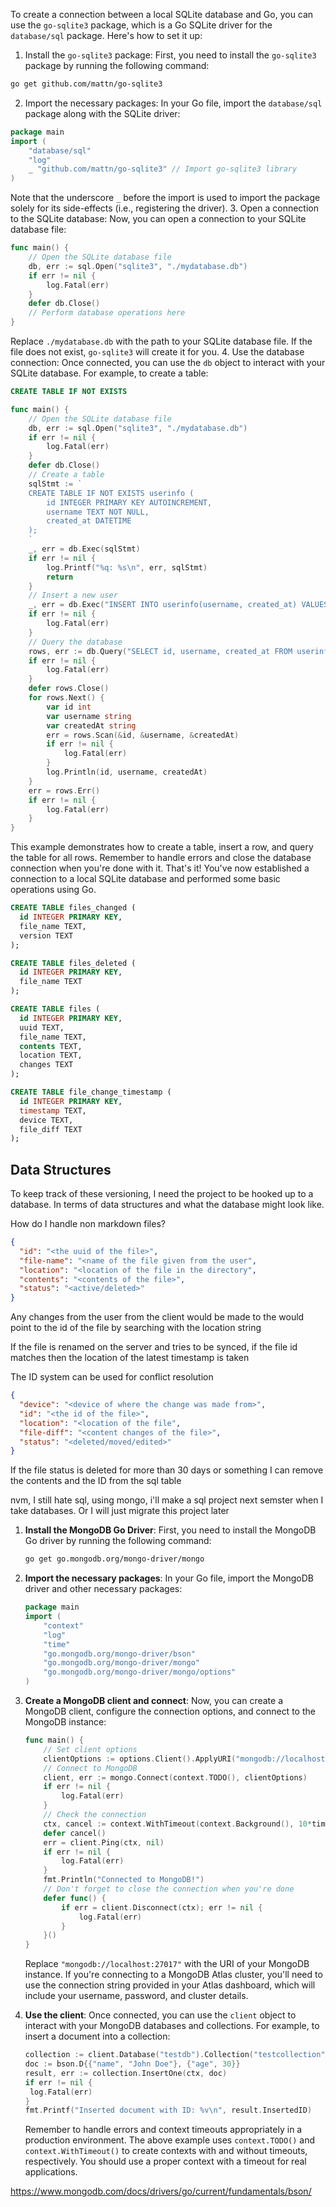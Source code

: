 To create a connection between a local SQLite database and Go, you can use the `go-sqlite3` package, which is a Go SQLite driver for the `database/sql` package. Here's how to set it up:

1. Install the `go-sqlite3` package:
   First, you need to install the `go-sqlite3` package by running the following command:

```bash
go get github.com/mattn/go-sqlite3
```

2. Import the necessary packages:
   In your Go file, import the `database/sql` package along with the SQLite driver:

```go
package main
import (
    "database/sql"
    "log"
    _ "github.com/mattn/go-sqlite3" // Import go-sqlite3 library
)
```

Note that the underscore `_` before the import is used to import the package solely for its side-effects (i.e., registering the driver). 3. Open a connection to the SQLite database:
Now, you can open a connection to your SQLite database file:

```go
func main() {
    // Open the SQLite database file
    db, err := sql.Open("sqlite3", "./mydatabase.db")
    if err != nil {
        log.Fatal(err)
    }
    defer db.Close()
    // Perform database operations here
}
```

Replace `./mydatabase.db` with the path to your SQLite database file. If the file does not exist, `go-sqlite3` will create it for you. 4. Use the database connection:
Once connected, you can use the `db` object to interact with your SQLite database. For example, to create a table:

```sql
CREATE TABLE IF NOT EXISTS
```

```go
func main() {
    // Open the SQLite database file
    db, err := sql.Open("sqlite3", "./mydatabase.db")
    if err != nil {
        log.Fatal(err)
    }
    defer db.Close()
    // Create a table
    sqlStmt := `
    CREATE TABLE IF NOT EXISTS userinfo (
        id INTEGER PRIMARY KEY AUTOINCREMENT,
        username TEXT NOT NULL,
        created_at DATETIME
    );
    `
    _, err = db.Exec(sqlStmt)
    if err != nil {
        log.Printf("%q: %s\n", err, sqlStmt)
        return
    }
    // Insert a new user
    _, err = db.Exec("INSERT INTO userinfo(username, created_at) VALUES(?, ?)", "johndoe", "2023-04-01")
    if err != nil {
        log.Fatal(err)
    }
    // Query the database
    rows, err := db.Query("SELECT id, username, created_at FROM userinfo")
    if err != nil {
        log.Fatal(err)
    }
    defer rows.Close()
    for rows.Next() {
        var id int
        var username string
        var createdAt string
        err = rows.Scan(&id, &username, &createdAt)
        if err != nil {
            log.Fatal(err)
        }
        log.Println(id, username, createdAt)
    }
    err = rows.Err()
    if err != nil {
        log.Fatal(err)
    }
}
```

This example demonstrates how to create a table, insert a row, and query the table for all rows. Remember to handle errors and close the database connection when you're done with it.
That's it! You've now established a connection to a local SQLite database and performed some basic operations using Go.

```sql
CREATE TABLE files_changed (
  id INTEGER PRIMARY KEY,
  file_name TEXT,
  version TEXT
);

CREATE TABLE files_deleted (
  id INTEGER PRIMARY KEY,
  file_name TEXT
);

CREATE TABLE files (
  id INTEGER PRIMARY KEY,
  uuid TEXT,
  file_name TEXT,
  contents TEXT,
  location TEXT,
  changes TEXT
);

CREATE TABLE file_change_timestamp (
  id INTEGER PRIMARY KEY,
  timestamp TEXT,
  device TEXT,
  file_diff TEXT
);
```

## Data Structures

To keep track of these versioning, I need the project to be hooked up to a database.
In terms of data structures and what the database might look like.

How do I handle non markdown files?

```json file
{
  "id": "<the uuid of the file>",
  "file-name": "<name of the file given from the user",
  "location": "<location of the file in the directory",
  "contents": "<contents of the file>",
  "status": "<active/deleted>"
}
```

Any changes from the user from the client would be made to the
would point to the id of the file by searching with the location string

If the file is renamed on the server and tries to be synced, if the
file id matches then the location of the latest timestamp is taken

The ID system can be used for conflict resolution

```json file-change-{timestamp}
{
  "device": "<device of where the change was made from>",
  "id": "<the id of the file>",
  "location": "<location of the file",
  "file-diff": "<content changes of the file>",
  "status": "<deleted/moved/edited>"
}
```

If the file status is deleted for more than 30 days or something I can remove the contents and the ID from the sql table

nvm, I still hate sql, using mongo, i'll make a sql project next semster
when I take databases. Or I will just migrate this project later

1. **Install the MongoDB Go Driver**:
   First, you need to install the MongoDB Go driver by running the following command:
   ```bash
   go get go.mongodb.org/mongo-driver/mongo
   ```
2. **Import the necessary packages**:
   In your Go file, import the MongoDB driver and other necessary packages:
   ```go
   package main
   import (
       "context"
       "log"
       "time"
       "go.mongodb.org/mongo-driver/bson"
       "go.mongodb.org/mongo-driver/mongo"
       "go.mongodb.org/mongo-driver/mongo/options"
   )
   ```
3. **Create a MongoDB client and connect**:
   Now, you can create a MongoDB client, configure the connection options, and connect to the MongoDB instance:
   ```go
   func main() {
       // Set client options
       clientOptions := options.Client().ApplyURI("mongodb://localhost:27017")
       // Connect to MongoDB
       client, err := mongo.Connect(context.TODO(), clientOptions)
       if err != nil {
           log.Fatal(err)
       }
       // Check the connection
       ctx, cancel := context.WithTimeout(context.Background(), 10*time.Second)
       defer cancel()
       err = client.Ping(ctx, nil)
       if err != nil {
           log.Fatal(err)
       }
       fmt.Println("Connected to MongoDB!")
       // Don't forget to close the connection when you're done
       defer func() {
           if err = client.Disconnect(ctx); err != nil {
               log.Fatal(err)
           }
       }()
   }
   ```
   Replace `"mongodb://localhost:27017"` with the URI of your MongoDB instance. If you're connecting to a MongoDB Atlas cluster, you'll need to use the connection string provided in your Atlas dashboard, which will include your username, password, and cluster details.
4. **Use the client**:
   Once connected, you can use the `client` object to interact with your MongoDB databases and collections. For example, to insert a document into a collection:

   ```go
   collection := client.Database("testdb").Collection("testcollection")
   doc := bson.D{{"name", "John Doe"}, {"age", 30}}
   result, err := collection.InsertOne(ctx, doc)
   if err != nil {
   	log.Fatal(err)
   }
   fmt.Printf("Inserted document with ID: %v\n", result.InsertedID)


   ```

   Remember to handle errors and context timeouts appropriately in a production environment. The above example uses `context.TODO()` and `context.WithTimeout()` to create contexts with and without timeouts, respectively. You should use a proper context with a timeout for real applications.

https://www.mongodb.com/docs/drivers/go/current/fundamentals/bson/
